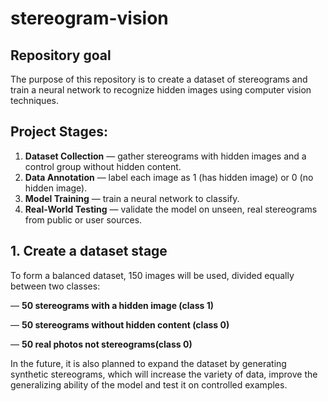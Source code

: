 # stereogram-vision

## Repository goal

The purpose of this repository is to create a dataset of stereograms and train a neural network to recognize hidden images using computer vision techniques.

## Project Stages: 

1. **Dataset Collection** — gather stereograms with hidden images and a control group without hidden content.
2. **Data Annotation** — label each image as 1 (has hidden image) or 0 (no hidden image).
3. **Model Training** — train a neural network  to classify.
4. **Real-World Testing** — validate the model on unseen, real stereograms from public or user sources.

## **1. Create a dataset stage**

To form a balanced dataset, 150 images will be used, divided equally between two classes:

— **50 stereograms with a hidden image (class 1)**

— **50 stereograms without hidden content (class 0)**

— **50 real photos not stereograms(class 0)**

In the future, it is also planned to expand the dataset by generating synthetic stereograms, which will increase the variety of data, improve the generalizing ability of the model and test it on controlled examples.
